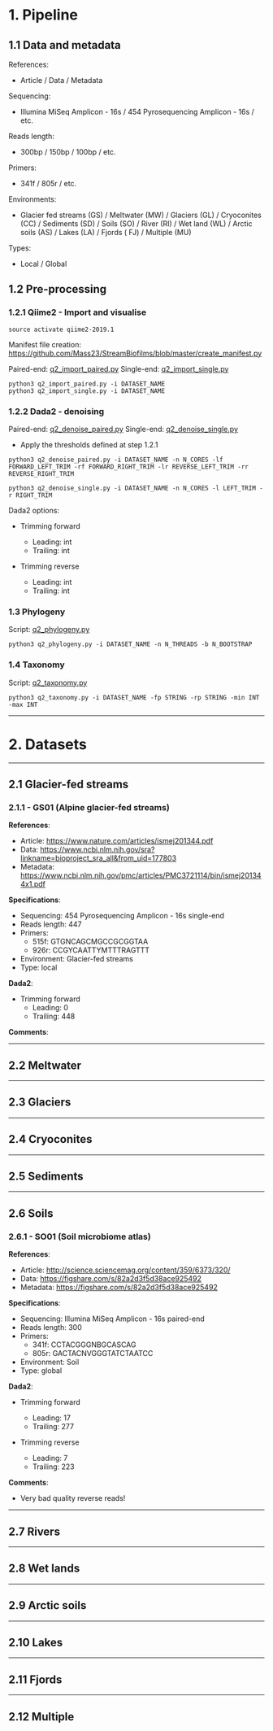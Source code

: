 # 1. Pipeline
## 1.1 Data and metadata
References:
- Article / Data / Metadata

Sequencing: 
  - Illumina MiSeq Amplicon - 16s / 454 Pyrosequencing Amplicon - 16s / etc.
  
Reads length:
  - 300bp / 150bp / 100bp / etc.
  
Primers: 
  - 341f / 805r / etc.

Environments:
  - Glacier fed streams (GS) / Meltwater (MW) / Glaciers (GL) / Cryoconites (CC) / Sediments (SD) / Soils (SO) / River (RI) / Wet land (WL) / Arctic soils (AS) / Lakes (LA) / Fjords ( FJ) / Multiple (MU)
 
Types:
  - Local / Global

## 1.2 Pre-processing

### 1.2.1 Qiime2 - Import and visualise

```source activate qiime2-2019.1```

Manifest file creation: https://github.com/Mass23/StreamBiofilms/blob/master/create_manifest.py

Paired-end: [q2_import_paired.py](https://github.com/Mass23/StreamBiofilms/blob/master/q2_import_paired.py)
Single-end: [q2_import_single.py](https://github.com/Mass23/StreamBiofilms/blob/master/q2_import_single.py)

```
python3 q2_import_paired.py -i DATASET_NAME
python3 q2_import_single.py -i DATASET_NAME
```

### 1.2.2 Dada2 - denoising

Paired-end: [q2_denoise_paired.py](https://github.com/Mass23/StreamBiofilms/blob/master/q2_denoise_paired.py)
Single-end: [q2_denoise_single.py](https://github.com/Mass23/StreamBiofilms/blob/master/q2_denoise_single.py)

- Apply the thresholds defined at step 1.2.1

```
python3 q2_denoise_paired.py -i DATASET_NAME -n N_CORES -lf FORWARD_LEFT_TRIM -rf FORWARD_RIGHT_TRIM -lr REVERSE_LEFT_TRIM -rr REVERSE_RIGHT_TRIM

python3 q2_denoise_single.py -i DATASET_NAME -n N_CORES -l LEFT_TRIM -r RIGHT_TRIM
```

Dada2 options:

- Trimming forward
    - Leading:  int
    - Trailing: int
    
- Trimming reverse
    - Leading:  int
    - Trailing: int

### 1.3 Phylogeny
Script: [q2_phylogeny.py](https://github.com/Mass23/StreamBiofilms/blob/master/q2_phylogeny.py)

```python3 q2_phylogeny.py -i DATASET_NAME -n N_THREADS -b N_BOOTSTRAP```

### 1.4 Taxonomy
Script: [q2_taxonomy.py](https://github.com/Mass23/StreamBiofilms/blob/master/q2_taxonomy.py)

```python3 q2_taxonomy.py -i DATASET_NAME -fp STRING -rp STRING -min INT -max INT```

***
# 2. Datasets
___
## 2.1 Glacier-fed streams
### 2.1.1 - GS01 (Alpine glacier-fed streams)
**References**:

- Article: https://www.nature.com/articles/ismej201344.pdf
- Data: https://www.ncbi.nlm.nih.gov/sra?linkname=bioproject_sra_all&from_uid=177803
- Metadata: https://www.ncbi.nlm.nih.gov/pmc/articles/PMC3721114/bin/ismej201344x1.pdf

**Specifications**:

- Sequencing: 454 Pyrosequencing Amplicon - 16s single-end
- Reads length: 447
- Primers:
  - 515f: GTGNCAGCMGCCGCGGTAA
  - 926r: CCGYCAATTYMTTTRAGTTT
- Environment: Glacier-fed streams
- Type: local

**Dada2**:

- Trimming forward
    - Leading: 0
    - Trailing: 448

**Comments**: 

___
## 2.2 Meltwater

___
## 2.3 Glaciers

___
## 2.4 Cryoconites

___
## 2.5 Sediments

___
## 2.6 Soils
### 2.6.1 - SO01 (Soil microbiome atlas)
**References**:

- Article: http://science.sciencemag.org/content/359/6373/320/
- Data: https://figshare.com/s/82a2d3f5d38ace925492
- Metadata: https://figshare.com/s/82a2d3f5d38ace925492

**Specifications**:

- Sequencing: Illumina MiSeq Amplicon - 16s paired-end
- Reads length: 300
- Primers: 
  - 341f: CCTACGGGNBGCASCAG
  - 805r: GACTACNVGGGTATCTAATCC
- Environment: Soil
- Type: global

**Dada2**:

- Trimming forward
    - Leading: 17
    - Trailing: 277
    
- Trimming reverse
    - Leading: 7
    - Trailing: 223

**Comments**: 
- Very bad quality reverse reads!

___
## 2.7 Rivers

___
## 2.8 Wet lands

___
## 2.9 Arctic soils

___
## 2.10 Lakes

___
## 2.11 Fjords

___
## 2.12 Multiple


